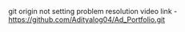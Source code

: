 git origin not setting problem resolution video link - https://github.com/Adityalog04/Ad_Portfolio.git
